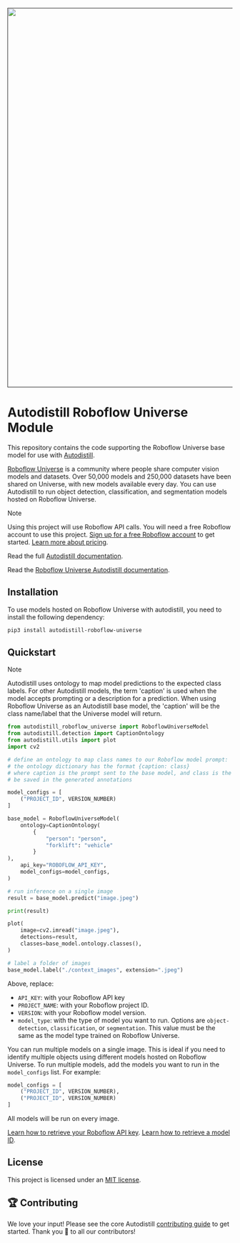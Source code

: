 <div align="center">
  <p>
    <a align="center" href="" target="_blank">
      <img
        width="850"
        src="https://media.roboflow.com/open-source/autodistill/autodistill-banner.png"
      >
    </a>
  </p>
</div>

# Autodistill Roboflow Universe Module

This repository contains the code supporting the Roboflow Universe base model for use with [Autodistill](https://github.com/autodistill/autodistill).

[Roboflow Universe](https://universe.roboflow.com) is a community where people share computer vision models and datasets. Over 50,000 models and 250,000 datasets have been shared on Universe, with new models available every day. You can use Autodistill to run object detection, classification, and segmentation models hosted on Roboflow Universe.

> [!NOTE]
> Using this project will use Roboflow API calls. You will need a free Roboflow account to use this project. [Sign up for a free Roboflow account](https://app.roboflow.com) to get started. [Learn more about pricing](https://roboflow.com/pricing).

Read the full [Autodistill documentation](https://autodistill.github.io/autodistill/).

Read the [Roboflow Universe Autodistill documentation](https://autodistill.github.io/autodistill/base_models/roboflow_universe/).

## Installation

To use models hosted on Roboflow Universe with autodistill, you need to install the following dependency:

```bash
pip3 install autodistill-roboflow-universe
```

## Quickstart

> [!NOTE]
> Autodistill uses ontology to map model predictions to the expected class labels. For other Autodistill models, the term 'caption' is used when the model accepts prompting or a description for a prediction. When using Roboflow Universe as an Autodistill base model, the 'caption' will be the class name/label that the Universe model will return. 

```python
from autodistill_roboflow_universe import RoboflowUniverseModel
from autodistill.detection import CaptionOntology
from autodistill.utils import plot
import cv2

# define an ontology to map class names to our Roboflow model prompt:
# the ontology dictionary has the format {caption: class}
# where caption is the prompt sent to the base model, and class is the label that will
# be saved in the generated annotations

model_configs = [
    ("PROJECT_ID", VERSION_NUMBER)
]

base_model = RoboflowUniverseModel(
    ontology=CaptionOntology(
        {
            "person": "person",
            "forklift": "vehicle"
        }
),
    api_key="ROBOFLOW_API_KEY",
    model_configs=model_configs,
)

# run inference on a single image
result = base_model.predict("image.jpeg")

print(result)

plot(
    image=cv2.imread("image.jpeg"),
    detections=result,
    classes=base_model.ontology.classes(),
)

# label a folder of images
base_model.label("./context_images", extension=".jpeg")
```

Above, replace:

- `API_KEY`: with your Roboflow API key
- `PROJECT_NAME`: with your Roboflow project ID.
- `VERSION`: with your Roboflow model version.
- `model_type`: with the type of model you want to run. Options are `object-detection`, `classification`, or `segmentation`. This value must be the same as the model type trained on Roboflow Universe.

You can run multiple models on a single image. This is ideal if you need to identify multiple objects using different models hosted on Roboflow Universe. To run multiple models, add the models you want to run in the `model_configs` list. For example:

```python
model_configs = [
    ("PROJECT_ID", VERSION_NUMBER),
    ("PROJECT_ID", VERSION_NUMBER)
]
```

All models will be run on every image.

[Learn how to retrieve your Roboflow API key](https://docs.roboflow.com/api-reference/authentication#retrieve-an-api-key).
[Learn how to retrieve a model ID](https://docs.roboflow.com/api-reference/workspace-and-project-ids).

## License

This project is licensed under an [MIT license](LICENSE).

## 🏆 Contributing

We love your input! Please see the core Autodistill [contributing guide](https://github.com/autodistill/autodistill/blob/main/CONTRIBUTING.md) to get started. Thank you 🙏 to all our contributors!
